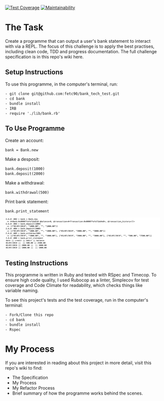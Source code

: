 [![Test Coverage](https://api.codeclimate.com/v1/badges/a99a88d28ad37a79dbf6/test_coverage)](https://codeclimate.com/github/codeclimate/codeclimate/test_coverage) [![Maintainability](https://api.codeclimate.com/v1/badges/a99a88d28ad37a79dbf6/maintainability)](https://codeclimate.com/github/codeclimate/codeclimate/maintainability)

# The Task

Create a programme that can output a user's bank statement to interact with via a REPL. The focus of this challenge is to apply the best practises, including clean code, TDD and progress documentation. The full challenge specification is in this repo's wiki here. 

## Setup Instructions

To use this programme, in the computer's terminal, run:

```
- git clone git@github.com:fetc90/bank_tech_test.git
- cd bank
- bundle install
- IRB
- require './lib/bank.rb'
```
## To Use Programme

Create an account:
```
bank = Bank.new
``` 
Make a desposit:
```
bank.deposit(1000)
bank.deposit(2000)
``` 
Make a withdrawal:
```
bank.withdrawal(500)
``` 
Print bank statement:
```
bank.print_statement
``` 

![alt text](images/irb_screenshot.png)


## Testing Instructions

This programme is written in Ruby and tested with RSpec and Timecop. To ensure high code quality, I used Rubocop as a linter, Simplecov for test coverage and Code Climate for readability, which checks things like variable naming.


To see this project's tests and the test coverage, run in the computer's terminal:
 
```
- Fork/Clone this repo
- cd bank
- bundle install  
- Rspec
```

# My Process

If you are interested in reading about this project in more detail, visit this repo's wiki to find: 

* The Specification
* My Process
* My Refactor Process
* Brief summary of how the programme works behind the scenes. 